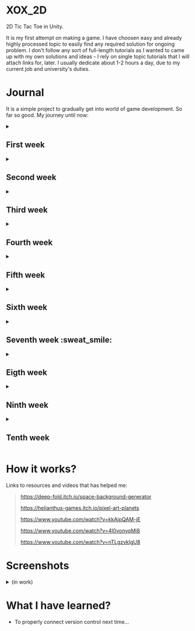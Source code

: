 # XOX_2D
2D Tic Tac Toe in Unity.

It is my first attempt on making a game. I have choosen easy and already highly processed topic to easily find any required solution for ongoing problem. I don't follow any sort of full-length tutorials as I wanted to came up with my own solutions and ideas - I rely on single topic tutorials that I will attach links for, later. I usually dedicate about 1-2 hours a day, due to my current job and university's duties.
<!---
Markdown:
> [Journal](https://github.com/Hiroten31/XOX_2D/edit/main/README.md#journal)

> [How it works?](https://github.com/Hiroten31/XOX_2D/edit/main/README.md#how-it-works)

> [Screenshots](https://github.com/Hiroten31/XOX_2D/edit/main/README.md#screenshots)

> [What I have learned](https://github.com/Hiroten31/XOX_2D/edit/main/README.md#what-i-have-learned)
--->
# Journal
It is a simple project to gradually get into world of game development. So far so good. My journey until now:
<details>
  <summary><h2>First week</h2></summary>

```
- Creating a project
- Adding a background
- Making first C# script to change sprite and properties of the background on key click
- Finding out good enough assets to use in the future
- Deciding on the methods to use
```
</links>
</details>

<details>
  <summary><h2>Second week</h2></summary>

```
- Fighting with proper placement of the planet
- Trying out different methods and making them move using Update() function and math's sin() and cos()
- Figuring out how to calculate right angle to spawn planet outside of vidible area (Acos()) - very nerve breaking
- Testing if they are working well
- First attempts of grid generation
```
</links>
</details>

<details>
  <summary><h2>Third week</h2></summary>

```
- Adding buttons to make menu for players
- Trying out to use global variables for settings
- Implementing GameManager, slider to set-up grid size
- Upgrading grid generator and tile actions as placing X's and O's
```
</links>
</details>

<details>
  <summary><h2>Fourth week</h2></summary>

```
- A little break due to easter 🐣 holidays!
- Slowly implementing logic to check if placing X or O was a winning move for a player
- Considered refactoring GridManager to static class for better practice (like in GameManager)
```
</details>

<details>
  <summary><h2>Fifth week</h2></summary>

```
- Did full logic behing checking if player is making a winning move.
  Checking line horizontally, vertically and for both diagonals. (not optimalized)
- Researched about solutions I want to use to properly scale and position the grid
- Realized how much code I have to refactor and had a little break(down)...
```
</details>

<details>
  <summary><h2>Sixth week</h2></summary>

```
- Refactor offset with a lot of math checking, apparently for nothing as relative position won't need that
- Added proper grid positioning (to the right side) and scaling with number of tiles
- Added a text box, buttons and diplays for proper and clear game control
```
</details>

<details>
  <summary><h2>Seventh week :sweat_smile:</h2></summary>

```
- Got pretty sick so I did a little break to play some games ❤️‍🔥
- Rethinked developer-side design, how to organize reloading game, quitting, draws etc.
```
</details>

<details>
  <summary><h2>Eigth week</h2></summary>

```
- Added textBoxManager
- Reformed and added usage of textBox to properly display needed text
- Working a little around StopGame()
```
</details>

<details>
  <summary><h2>Ninth week</h2></summary>

```
- Fixed textBoxManager bug, where first letter would dissapear
- Added MoveDisplay to inform player about which player is on the move
- Set new menu which appears on the middle of screen after game has been settled
- Added GameState and gameWinner to keep the track of state of the game winner
```
</details>

<details>
  <summary><h2>Tenth week</h2></summary>

```
- Done first build - had to fix some hidden errors
- Trying to make FadeIn and FadeOut on textures (multiple SpriteRenderers problem)
- And some student's parties
```
</details>

# How it works?
Links to resources and videos that has helped me:
> https://deep-fold.itch.io/space-background-generator
> 
> https://helianthus-games.itch.io/pixel-art-planets
> 
> https://www.youtube.com/watch?v=kkAjpQAM-jE
> 
> https://www.youtube.com/watch?v=4I0vonyqMi8
> 
> https://www.youtube.com/watch?v=nTLgzvklgU8

# Screenshots 
<details>
  <summary>(in work)</summary>

<details>
  <summary>(old work)</summary>

### Gameplay scene set-up
![image](https://github.com/Hiroten31/XOX_2D/assets/97809912/a2667ce4-c611-4609-b832-96b7e6b8cb65)

### Main menu 
![image](https://github.com/Hiroten31/XOX_2D/assets/97809912/a90e5851-d197-4eb5-ba7a-18556bdcbf2b)

### Settings menu
![image](https://github.com/Hiroten31/XOX_2D/assets/97809912/23bb020a-f41f-42be-bf88-25cebae34b22)

### Grid generation
![image](https://github.com/Hiroten31/XOX_2D/assets/97809912/f006a818-5499-431a-866d-39817281ca76)

### Example of gameplay (sprite placeholders)
![image](https://github.com/Hiroten31/XOX_2D/assets/97809912/44e262b6-bc15-4841-a472-debd7a17d3e4)

</details>

<details>
  <summary>(new work)</summary>

### Gameplay scene set-up
![image](https://github.com/Hiroten31/XOX_2D/assets/97809912/f4ee3562-6718-4b3b-9eda-c327ef0c21f9)

### Settings menu
![image](https://github.com/Hiroten31/XOX_2D/assets/97809912/c6baccaf-1a6f-4302-b0e1-fee1c03370bb)

### Grid generation
![image](https://github.com/Hiroten31/XOX_2D/assets/97809912/d8a9671d-8091-4a5d-81e9-ce736eb62833)

### Example of gameplay (sprite placeholders)
![image](https://github.com/Hiroten31/XOX_2D/assets/97809912/8e0d19f3-0a47-41ec-8e6e-dbc19d7cafd8)

</details>

</details>

# What I have learned?
- To properly connect version control next time...
